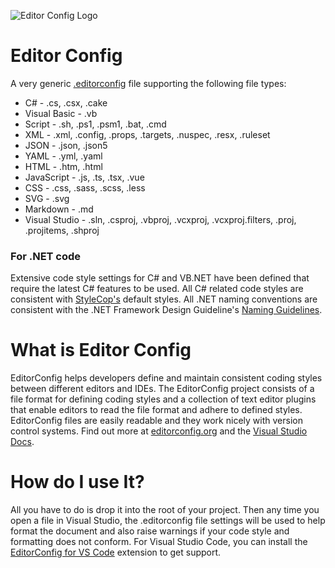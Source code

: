 ![Editor Config Logo](https://raw.githubusercontent.com/RehanSaeed/EditorConfig/master/logo.png)

# Editor Config

A very generic [.editorconfig](https://github.com/RehanSaeed/EditorConfig/blob/master/.editorconfig) file supporting the following file types:

- C# - .cs, .csx, .cake
- Visual Basic - .vb
- Script - .sh, .ps1, .psm1, .bat, .cmd
- XML - .xml, .config, .props, .targets, .nuspec, .resx, .ruleset
- JSON - .json, .json5
- YAML - .yml,  .yaml
- HTML - .htm, .html
- JavaScript - .js, .ts, .tsx, .vue
- CSS - .css, .sass, .scss, .less
- SVG - .svg
- Markdown - .md
- Visual Studio - .sln, .csproj, .vbproj, .vcxproj, .vcxproj.filters, .proj, .projitems, .shproj

### For .NET code
Extensive code style settings for C# and VB.NET have been defined that require the latest C# features to be used.
All C# related code styles are consistent with [StyleCop's](https://github.com/DotNetAnalyzers/StyleCopAnalyzers) default styles.
All .NET naming conventions are consistent with the .NET Framework Design Guideline's [Naming Guidelines](https://docs.microsoft.com/en-us/dotnet/standard/design-guidelines/naming-guidelines).

# What is Editor Config

EditorConfig helps developers define and maintain consistent coding styles between different editors and IDEs. The EditorConfig project consists of a file format for defining coding styles and a collection of text editor plugins that enable editors to read the file format and adhere to defined styles. EditorConfig files are easily readable and they work nicely with version control systems. Find out more at [editorconfig.org](http://editorconfig.org/) and the [Visual Studio Docs](https://docs.microsoft.com/en-us/visualstudio/ide/editorconfig-code-style-settings-reference).

# How do I use It?

All you have to do is drop it into the root of your project. Then any time you open a file in Visual Studio, the .editorconfig file settings will be used to help format the document and also raise warnings if your code style and formatting does not conform. For Visual Studio Code, you can install the [EditorConfig for VS Code](https://marketplace.visualstudio.com/items?itemName=EditorConfig.EditorConfig) extension to get support.
